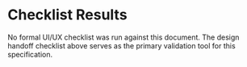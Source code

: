 # Checklist Results

No formal UI/UX checklist was run against this document. The design handoff checklist above serves as the primary validation tool for this specification.
